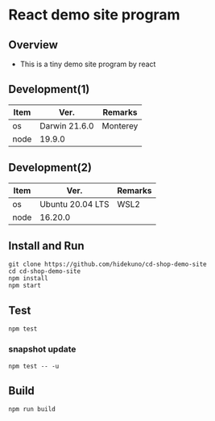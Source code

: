 React demo site program
=================
## Overview
- This is a tiny demo site program by react

## Development(1)
| Item   | Ver. |Remarks|
|--------|--------|--------|
| os     | Darwin 21.6.0 |Monterey|
| node    | 19.9.0||

## Development(2)
| Item   | Ver. |Remarks|
|--------|--------|--------|
| os     | Ubuntu 20.04 LTS |WSL2|
| node    | 16.20.0||

## Install and Run
```
git clone https://github.com/hidekuno/cd-shop-demo-site
cd cd-shop-demo-site
npm install
npm start
```

## Test
```
npm test
```

### snapshot update
```
npm test -- -u
```

## Build
```
npm run build
```
